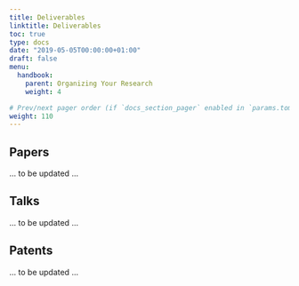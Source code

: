 ```yaml
---
title: Deliverables
linktitle: Deliverables
toc: true
type: docs
date: "2019-05-05T00:00:00+01:00"
draft: false
menu: 
  handbook:
    parent: Organizing Your Research
    weight: 4

# Prev/next pager order (if `docs_section_pager` enabled in `params.toml`)
weight: 110
---
```


## Papers

... to be updated ...

## Talks

... to be updated ...

## Patents

... to be updated ...
